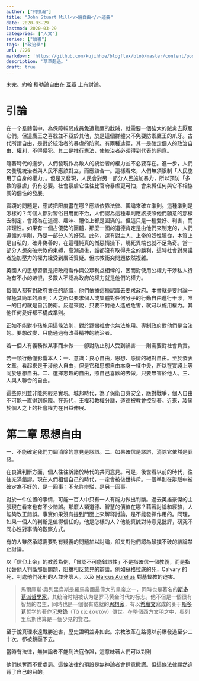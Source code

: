 ```yaml
---
author: ["柯棋瀚"]
title: "John Stuart Mill<v>論自由</v>述要"
date: 2020-03-29
lastmod: 2020-03-29
categories: ["人文"]
series: ["讀書"]
tags: ["政治學"]
url: /226
markdown: 'https://github.com/kujihhoe/blogflex/blob/master/content/post/226論自由.md'
description: '草草翻過。'
draft: true
---
```


未完。約翰·穆勒<v>論自由</v>在 [豆瓣](https://book.douban.com/subject/6397522/) 上有討論。

# 引論

在一个羣體當中，為保障較弱成員免遭鷙鷹的戕賊，就需要一個強大的賊禽去厭服它們。但這鷹王之喜戕並不亞於其他，於是這個群體又不免要防禦鷹王的爪牙。古代所謂自由，是對於統治者的暴虐的防禦。有兩種途徑，其一是確定個人的政治自由、權利，不得侵犯。其二是推行憲法，使統治者必須得到代表的同意。

隨著時代的進步，人們發現作為敵人的統治者的權力並不必要存在。進一步，人們又發現統治者與人民不應該對立，而應該合一。這樣看來，人們無須限制「人民施用于自身的權力」。但是又發現，人民會對另一部分人民施加暴力，所以預防「多數的暴虐」仍有必要。社會暴虐它往往比官府暴虐更可怕，會束縛任何與它不相協調的個性的發展。

實踐的問題是，應該把限度畫在哪？應該依靠法律、輿論來確立準則。這種準則是怎樣的？每個人都對習俗日用而不治，人們認為這種準則應該按照他們願意的那樣去制定，會認為在道德、趣味、禮俗上都是圓滿的。但這只是一種愛好、利害，而非理性。如果有一個占優勢的團體，那麼一國的道德肯定是由他們來制定的，人們遵循的準則，乃是一部分人的好惡。此外，還有對主人、上帝的奴性服從，本質上是自私的，確非偽善的，在這種純真的憎惡情操下，燒死異端也就不足為奇。當一部分人想突破宗教的束縛，高潮過後，誰都沒有取得完全的勝利，這時社會對異議者施加壓力的權力纔受到廣泛質疑。但宗教衝突問題依然複雜。

英國人的思想習慣是把政府看作與公眾利益相悖的，因而對使用公權力干涉私人行為有不小的嫉恨，多數人不認為政府的權力就是他們的權力。

每個人都有對政府責任的認識，他們依據這種認識去要求政府。本書就是要討論一條極其簡單的原則：人之所以要求個人或集體對任何分子的行動自由進行干涉，唯一的目的就是自我防衛。反過來說，只要不對他人造成危害，就可以施用權力。其他任何愛好都不構成準則。

正如不能對小孩施用這條法則，對於野蠻社會也無法施用。專制政府對他們是合法的。要想改變，只能通過有改善精神的統治者。

若一個人有義務做某事而未做——卽對防止別人受到禍害——則需要對社會負責。

若一類行動僅影響本人：一、意識：良心自由，思想、感情的絕對自由。至於發表文章，看起來是干涉他人自由，但是它和思想自由本身一樣中央，所以在實踐上等同於思想自由。二、選擇志趣的自由，照自己喜歡的去做，只要無害於他人。三、人與人聯合的自由。

這些原則並非能夠輕易實現。城邦時代，為了保衛自身安全，應對戰爭，個人自由不可能一直得到保障。在近代，王權和教權分離，道德被教會控制著。近來，凌駕於個人之上的社會權力在日益伸展。

# 第二章 思想自由

一、不能確定我們力圖消除的意見是謬誤。二、如果確信是謬誤，消除它依然是罪惡。

在良識判斷方面，個人往往訴諸於時代的共同意見。可是，後世看以前的時代，往往充滿錯謬。現在人們相信自己的時代，一定會被後世排斥。一個準則在辯駁中被確定為不好的，是一回事；不允許辯駁，是另一回事。

對於一件位置的事情，可能一百人中只有一人有能力做出判斷。過去英雄豪傑的主張現在看來也有不少錯誤。那麼人類道德、智慧的價值在哪？藉著討論和經驗，人能夠改正錯誤。事實如果沒有提到門面上來解釋討論，是不能發揮作用的。同理，如果一個人的判斷是值得信任的，他是怎樣的人？他能真誠對待意見批評，硏究不同心性對事情的觀察方式。

有的人雖然承認需要對有疑義的問題加以討論，卻又對他們認為顛撲不破的結論禁止討論。

以「信仰上帝」的教義為例，「冒認不可能錯誤性」不是指確信一個教義，而是指代替他人判斷那個問題，阻擋相反意見的辯護。例如蘇格拉底的死，Calvary 的死，判處他們死刑的人並非壞人。以及 [Marcus Aurelius](https://en.wikipedia.org/wiki/Marcus_Aurelius) 對基督教的迫害。

> 馬爾庫斯·奧列里烏斯是羅馬帝國最偉大的皇帝之一，同時也是著名的[斯多葛派](https://zh.wikipedia.org/wiki/斯多葛派)[哲學家](https://zh.wikipedia.org/wiki/哲學家)，其统治时期被认为是罗马黄金时代的标志。他不但是一個很有智慧的君主，同時也是一個很有成就的[思想家](https://zh.wikipedia.org/wiki/思想家)，有以[希臘文](https://zh.wikipedia.org/wiki/希臘文)寫成的关于[斯多葛](https://zh.wikipedia.org/wiki/斯多葛)哲学的著作<v>[沉思錄](https://zh.wikipedia.org/wiki/沉思录)</v>（Τὰ εἰς ἑαυτόν）傳世。在整個西方文明之中，奧列里烏斯也算是一個少見的賢君。

至于說真理永遠戰勝迫害，歷史證明並非如此。宗教改革在路德以前爆發過至少二十次，都被鎮壓下去。

當時有法律，無神論者不能到法庭作證，這意味著人們可以對則

他們掠奪而不受處罰。這條法律的預設是無神論者會肆意撒謊。但這條法律顯然違背了自己的目的。
